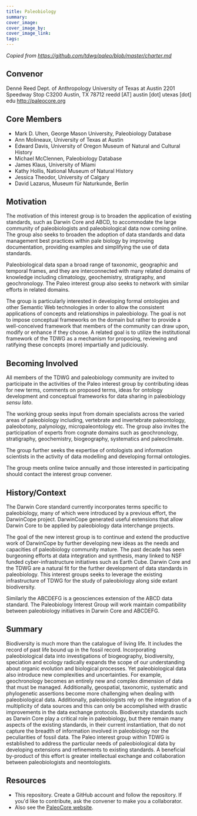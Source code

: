 ```yaml
---
title: Paleobiology
summary: 
cover_image: 
cover_image_by: 
cover_image_link: 
tags: 
---
```


_Copied from <https://github.com/tdwg/paleo/blob/master/charter.md>_

## Convenor

Denné Reed
Dept. of Anthropology
University of Texas at Austin
2201 Speedway Stop C3200
Austin, TX 78712
reedd [AT] austin [dot] utexas [dot] edu
<http://paleocore.org>

## Core Members

* Mark D. Uhen, George Mason University, Paleobiology Database
* Ann Molineaux, University of Texas at Austin
* Edward Davis, University of Oregon Museum of Natural and Cultural History
* Michael McClennen, Paleobiology Database
* James Klaus, University of Miami
* Kathy Hollis, National Museum of Natural History
* Jessica Theodor, University of Calgary
* David Lazarus, Museum für Naturkunde, Berlin

## Motivation

The motivation of this interest group is to broaden the application of existing standards, such as Darwin Core and ABCD, to accommodate the large community of paleobiologists and paleobiological data now coming online. The group also seeks to broaden the adoption of data standards and data management best practices within pale biology by improving documentation, providing examples and simplifying the use of data standards.

Paleobiological data span a broad range of taxonomic, geographic and temporal frames, and they are interconnected with many related domains of knowledge including climatology, geochemistry, stratigraphy, and geochronology. The Paleo interest group also seeks to network with similar efforts in related domains.

The group is particularly interested in developing formal ontologies and other Semantic Web technologies in order to allow the consistent applications of concepts and relationships in paleobiology. The goal is not to impose conceptual frameworks on the domain but rather to provide a well-conceived framework that members of the community can draw upon, modify or enhance if they choose. A related goal is to utilize the institutional framework of the TDWG as a mechanism for proposing, reviewing and ratifying these concepts (more) impartially and judiciously.

## Becoming Involved

All members of the TDWG and paleobiology community are invited to participate in the activities of the Paleo interest group by contributing ideas for new terms, comments on proposed terms, ideas for ontology development and conceptual frameworks for data sharing in paleobiology _sensu lato_.

The working group seeks input from domain specialists across the varied areas of paleobiology including, vertebrate and invertebrate paleontology, paleobotony, palynology, micropaleontology etc. The group also invites the participation of experts from cognate domains such as geochronology, stratigraphy, geochemistry, biogeography, systematics and paleoclimate.

The group further seeks the expertise of ontologists and information scientists in the activity of data modelling and developing formal ontologies.

The group meets online twice annually and those interested in participating should contact the interest group convener.

## History/Context

The Darwin Core standard currently incorporates terms specific to paleobiology, many of which were introduced by a previous effort, the DarwinCope project. DarwinCope generated useful extensions that allow Darwin Core to be applied by paleobiology data interchange projects.

The goal of the new interest group is to continue and extend the productive work of DarwinCope by further developing new ideas as the needs and capacities of paleobiology community mature. The past decade has seen burgeoning efforts at data integration and synthesis, many linked to NSF funded cyber-infrastructure initiatives such as Earth Cube. Darwin Core and the TDWG are a natural fit for the further development of data standards in paleobiology. This interest groups seeks to leverage the existing infrastructure of TDWG for the study of paleobiology along side extant biodiversity.

Similarly the ABCDEFG is a geosciences extension of the ABCD data standard. The Paleobiology Interest Group will work maintain compatibility between paleobiology initiatives in Darwin Core and ABCDEFG. 

## Summary

Biodiversity is much more than the catalogue of living life. It includes the record of past life bound up in the fossil record. Incorporating paleobiological data into investigations of biogeography, biodiversity, speciation and ecology radically expands the scope of our understanding about organic evolution and biological processes. Yet paleobiological data also introduce new complexities and uncertainties. For example, geochronology becomes an entirely new and complex dimension of data that must be managed. Additionally, geospatial, taxonomic, systematic and phylogenetic assertions become more challenging when dealing with paleobiological data. Additionally, paleobiologists rely on the integration of a multiplicity of data sources and this can only be accomplished with drastic improvements in the data exchange protocols. Biodiversity standards such as Darwin Core play a critical role in paleobiology, but there remain many aspects of the existing standards, in their current instantiation, that do not capture the breadth of information involved in paleobiology nor the peculiarities of fossil data. The Paleo interest group within TDWG is established to address the particular needs of paleobiological data by developing extensions and refinements to existing standards. A beneficial by-product of this effort is greater intellectual exchange and collaboration between paleobiologists and neontologists. 

## Resources

* This repository. Create a GitHub account and follow the repository. If you'd like to contribute, ask the convener to make you a collaborator.
* Also see the [PaleoCore website](http://paleocore.org).
